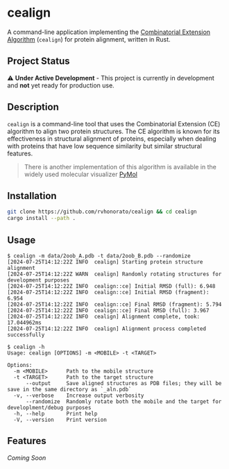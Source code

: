 # cealign

A command-line application implementing the [Combinatorial Extension Algorithm](https://doi.org/10.1093/protein/11.9.739) (`cealign`) for protein alignment, written in Rust.

## Project Status

⚠️ **Under Active Development** - This project is currently in development and **not** yet ready for production use.

## Description

`cealign` is a command-line tool that uses the Combinatorial Extension (CE) algorithm to align two protein structures. The CE algorithm is known for its effectiveness in structural alignment of proteins, especially when dealing with proteins that have low sequence similarity but similar structural features.

> There is another implementation of this algorithm is available in the widely used molecular visualizer [PyMol](https://pymolwiki.org/index.php/Cealign)

## Installation

```bash
git clone https://github.com/rvhonorato/cealign && cd cealign
cargo install --path .
```

## Usage

```text
$ cealign -m data/2oob_A.pdb -t data/2oob_B.pdb --randomize
[2024-07-25T14:12:22Z INFO  cealign] Starting protein structure alignment
[2024-07-25T14:12:22Z WARN  cealign] Randomly rotating structures for development purposes
[2024-07-25T14:12:22Z INFO  cealign::ce] Initial RMSD (full): 6.948
[2024-07-25T14:12:22Z INFO  cealign::ce] Initial RMSD (fragment): 6.954
[2024-07-25T14:12:22Z INFO  cealign::ce] Final RMSD (fragment): 5.794
[2024-07-25T14:12:22Z INFO  cealign::ce] Final RMSD (full): 3.967
[2024-07-25T14:12:22Z INFO  cealign] Alignment complete, took: 17.044962ms
[2024-07-25T14:12:22Z INFO  cealign] Alignment process completed successfully
```

```text
$ cealign -h
Usage: cealign [OPTIONS] -m <MOBILE> -t <TARGET>

Options:
  -m <MOBILE>      Path to the mobile structure
  -t <TARGET>      Path to the target structure
      --output     Save aligned structures as PDB files; they will be save in the same directory as `_aln.pdb`
  -v, --verbose    Increase output verbosity
      --randomize  Randomly rotate both the mobile and the target for developlment/debug purposes
  -h, --help       Print help
  -V, --version    Print version
```

## Features

_Coming Soon_

